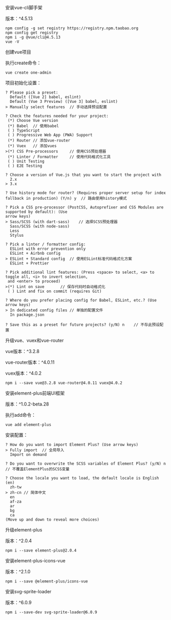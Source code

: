 安装vue-cli脚手架

版本：^4.5.13

```shell
npm config -g set registry https://registry.npm.taobao.org
npm config get registry
npm i -g @vue/cli@4.5.13
vue -V
```

创建vue项目

执行create命令：

```shell
vue create one-admin
```

项目初始化设置：

```shell
? Please pick a preset:
  Default ([Vue 2] babel, eslint)
  Default (Vue 3 Preview) ([Vue 3] babel, eslint)
> Manually select features	// 手动选择预设配置

? Check the features needed for your project: 
 (*) Choose Vue version
 (*) Babel	// 使用babel
 ( ) TypeScript
 ( ) Progressive Web App (PWA) Support
 (*) Router	// 添加vue-router
 (*) Vuex	// 添加vues
>(*) CSS Pre-processors		// 使用CSS预处理器
 (*) Linter / Formatter		// 使用代码格式化工具
 ( ) Unit Testing
 ( ) E2E Testing

? Choose a version of Vue.js that you want to start the project with
  2.x
> 3.x

? Use history mode for router? (Requires proper server setup for index fallback in production) (Y/n) y	// 路由使用history模式

? Pick a CSS pre-processor (PostCSS, Autoprefixer and CSS Modules are supported by default): (Use
arrow keys)
> Sass/SCSS (with dart-sass)	// 选择SCSS预处理器
  Sass/SCSS (with node-sass)
  Less
  Stylus

? Pick a linter / formatter config:
  ESLint with error prevention only
  ESLint + Airbnb config
> ESLint + Standard config	// 使用ESLint标准代码格式化方案
  ESLint + Prettier

? Pick additional lint features: (Press <space> to select, <a> to toggle all, <i> to invert selection,
 and <enter> to proceed)
>(*) Lint on save		// 保存代码时自动格式化
 ( ) Lint and fix on commit (requires Git)

? Where do you prefer placing config for Babel, ESLint, etc.? (Use arrow keys)
> In dedicated config files	// 单独的配置文件
  In package.json

? Save this as a preset for future projects? (y/N) n	// 不存此预设配置
```

升级vue、vuex和vue-router

vue版本：^3.2.8

vue-router版本：^4.0.11

vuex版本：^4.0.2

```shell
npm i --save vue@3.2.8 vue-router@4.0.11 vuex@4.0.2
```

安装element-plus前端UI框架

版本：^1.0.2-beta.28

执行add命令：

```shell
vue add element-plus
```

安装配置：

```shell
? How do you want to import Element Plus? (Use arrow keys)
> Fully import	// 全局导入
  Import on demand

? Do you want to overwrite the SCSS variables of Element Plus? (y/N) n	// 不覆盖ElementPlus的SCSS变量

? Choose the locale you want to load, the default locale is English (en)
  zh-tw
> zh-cn	// 简体中文
  en
  af-za
  ar
  bg
  ca
(Move up and down to reveal more choices)
```

升级element-plus

版本：^2.0.4

```
npm i --save element-plus@2.0.4
```

安装element-plus-icons-vue

版本：^2.1.0

```
npm i --save @element-plus/icons-vue
```

安装svg-sprite-loader

版本：^6.0.9

```
npm i --save-dev svg-sprite-loader@6.0.9
```

